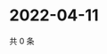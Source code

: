 # 2022-04-11

共 0 条

<!-- BEGIN WEIBO -->
<!-- 最后更新时间 Mon Apr 11 2022 10:48:32 GMT+0800 (China Standard Time) -->

<!-- END WEIBO -->
